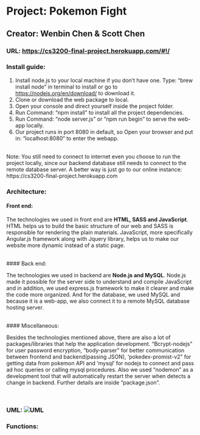 # Project: Pokemon Fight <br />
## Creator: Wenbin Chen & Scott Chen <br />
### URL: https://cs3200-final-project.herokuapp.com/#!/ <br />

### Install guide: <br />
1. Install node.js to your local machine if you don’t have one. Type: “brew install node” in terminal to install or go to https://nodejs.org/en/download/ to download it. <br />
2. Clone or download the web package to local. <br />
3. Open your console and direct yourself inside the project folder. <br />
4. Run Command: “npm install” to install all the project dependencies. <br />
5. Run Command: “node server.js” or  “npm run begin” to serve the web-app locally. <br />
6. Our project runs in port 8080 in default, so Open your browser and put in: “localhost:8080“ to enter the webapp. <br />
<br />
Note: You still need to connect to internet even you choose to run the project locally, since our backend database still needs to connect to the remote database server. A better way is just go to our online instance: https://cs3200-final-project.herokuapp.com <br />


### Architecture: <br />
#### Front end: <br />
<p> The technologies we used in front end are <b>HTML, SASS and JavaScript</b>.
HTML helps us to build the basic structure of our web and SASS is responsible
for rendering the plain materials. JavaScript, more specifically Angular.js
framework along with Jquery library, helps us to make our website more dynamic
instead of a static page. </p>
<br />
#### Back end: <br />
<p>  The technologies we used in backend are <b>Node.js and MySQL</b>. Node.js
made it possible for the server side to understand and compile JavaScript and
in addition, we used express.js framework to make it clearer and make the code
more organized. And for the database, we used MySQL and because it is a web-app,
we also connect it to a remote MySQL database hosting server. <p>
<br />
#### Miscellaneous: <br />
<p> Besides the technologies mentioned above, there are also a lot of packages/libraries that help the application development. “Bcrypt-nodejs” for user password encryption, “body-parser” for better communication between frontend and backend(passing JSON), ‘pokedex-promist-v2” for getting data from pokemon API and ‘mysql’ for nodejs to connect and pass ad hoc queries or calling mysql procedures. Also we used “nodemon” as a development tool that will automatically restart the server when detects a change in backend. Further details are inside “package.json”.<p> 
<br />




### UML: ![UML](https://github.com/ethancwb/cs3200_Final_Project/blob/master/UML.png?raw=true) <br />

### Functions: <br />


